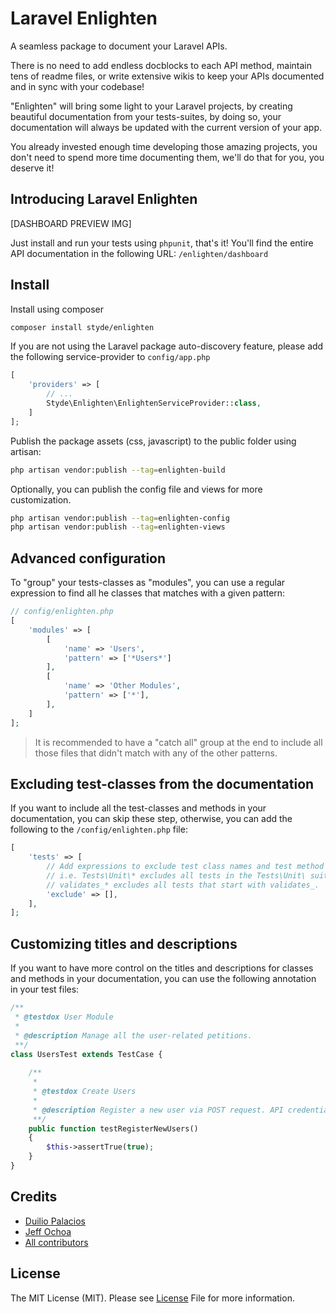 # Laravel Enlighten
A seamless package to document your Laravel APIs.

There is no need to add endless docblocks to each API method, maintain tens of readme files, or write extensive wikis to keep your APIs documented and in sync with your codebase!

"Enlighten" will bring some light to your Laravel projects, by creating beautiful documentation from your tests-suites, by doing so, your documentation will always be updated with the current version of your app.

You already invested enough time developing those amazing projects, you don't need to spend more time documenting them, we'll do that for you, you deserve it!

## Introducing Laravel Enlighten
[DASHBOARD PREVIEW IMG]

Just install and run your tests using `phpunit`, that's it! You'll find the entire API documentation in the following URL: `/enlighten/dashboard`

## Install
Install using composer

```bash
composer install styde/enlighten
```

If you are not using the Laravel package auto-discovery feature, please add the following service-provider to `config/app.php`

```php
[
    'providers' => [
        // ...
        Styde\Enlighten\EnlightenServiceProvider::class,
    ]
];
```

Publish the package assets (css, javascript) to the public folder using artisan:

```bash
php artisan vendor:publish --tag=enlighten-build
```

Optionally, you can publish the config file and views for more customization.

```bash
php artisan vendor:publish --tag=enlighten-config
php artisan vendor:publish --tag=enlighten-views
```

## Advanced configuration
To "group" your tests-classes as "modules", you can use a regular expression to find all he classes that matches with a given pattern:

```php
// config/enlighten.php
[
    'modules' => [
        [
            'name' => 'Users',
            'pattern' => ['*Users*']
        ],
        [
            'name' => 'Other Modules',
            'pattern' => ['*'],
        ],
    ]
];
```

> It is recommended to have a "catch all" group at the end to include all those files that didn't match with any of the other patterns.

## Excluding test-classes from the documentation
If you want to include all the test-classes and methods in your documentation, you can skip these step, otherwise, you can add the following to the `/config/enlighten.php` file:

```php
[
    'tests' => [
        // Add expressions to exclude test class names and test method names.
        // i.e. Tests\Unit\* excludes all tests in the Tests\Unit\ suite,
        // validates_* excludes all tests that start with validates_.
        'exclude' => [],
    ],
];
```

## Customizing titles and descriptions
If you want to have more control on the titles and descriptions for classes and methods in your documentation, you can use the following annotation in your test files:

```php
/**
 * @testdox User Module
 *
 * @description Manage all the user-related petitions.
 **/
class UsersTest extends TestCase {
    
    /**
     *
     * @testdox Create Users
     *
     * @description Register a new user via POST request. API credentials must be provided.
     **/
    public function testRegisterNewUsers()
    {
        $this->assertTrue(true);
    }
}
```

## Credits
- [Duilio Palacios](https://twitter.com/sileence)
- [Jeff Ochoa](https://twitter.com/jeffer_8a)
- [All contributors](https://github.com/styde/enlighten/graphs/contributors)

## License
The MIT License (MIT). Please see [License](https://github.com/styde/enlighten/blob/master/LICENSE.md) File for more information.